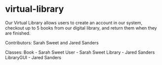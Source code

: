 # virtual-library
Our Virtual Library allows users to create an account in our system, checkout up to 5 books from our digital library, and return them when they are finished.

Contributors: Sarah Sweet and Jared Sanders

Classes:
Book - Sarah Sweet
User - Sarah Sweet
Library - Jared Sanders
LibraryGUI - Jared Sanders

